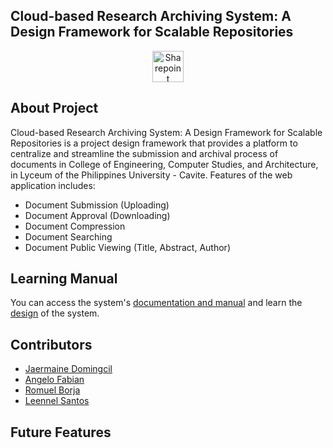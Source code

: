 <p align="center"><h2>Cloud-based Research Archiving System: A Design Framework for Scalable Repositories</h2></p>

<p align="center">
<a href="https://lyceumofthephilippines.sharepoint.com/sites/Cloud-basedResearchArchivingSystem" title="Sharepoint Link"><img src="https://upload.wikimedia.org/wikipedia/commons/e/e1/Microsoft_Office_SharePoint_%282019%E2%80%93present%29.svg" alt="Sharepoint" width="50" height="50"></a>
</p>

## About Project

Cloud-based Research Archiving System: A Design Framework for Scalable Repositories is a project design framework that provides a platform to centralize and streamline the submission and archival process of documents in College of Engineering, Computer Studies, and Architecture, in Lyceum of the Philippines University - Cavite. Features of the web application includes:
- Document Submission (Uploading)
- Document Approval (Downloading)
- Document Compression
- Document Searching
- Document Public Viewing (Title, Abstract, Author)

## Learning Manual

You can access the system's [documentation and manual](https://lyceumofthephilippines.sharepoint.com/:u:/r/sites/Cloud-basedResearchArchivingSystem/SitePages/Deployment-and-User-Manual.aspx?csf=1&web=1&share=ESo67jkOVKtCpmK-mmim5hMBBF2q3Vi0athOvSOx4xc09A&e=ahnA9a) and learn the [design](https://lyceumofthephilippines.sharepoint.com/:u:/r/sites/Cloud-basedResearchArchivingSystem/SitePages/Design-Documentation.aspx?csf=1&web=1&share=ETM1okFnTKhIs_J1xi5K9cQBu3Pw8G2TVoII1tJ-qhNwww&e=pg9SFj) of the system.

## Contributors

- [Jaermaine Domingcil](https://github.com/jaermaine)
- [Angelo Fabian](https://github.com/Fabian-AMXYZ)
- [Romuel Borja](https://github.com/oxsu)
- [Leennel Santos](https://github.com/leennelioan)

## Future Features

